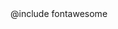 ---
---
<meta charset="utf-8">
<meta name="viewport" content="width=device-width, initial-scale=1">
<link rel="icon" href="favicon.png">
<meta name="description" content="{{ SITE_DESC }}">
<meta name="author" content="{{ AUTHOR_NAME }}">
<link rel="stylesheet" href="css/fly.css">
@include fontawesome
